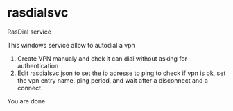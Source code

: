 # rasdialsvc
RasDial service

This windows service allow to autodial a vpn

1) Create VPN manualy and chek it can dial without asking for authentication
2) Edit rasdialsvc.json to set the ip adresse to ping to check if vpn is ok, set the vpn entry name, ping period, and wait after a disconnect and a connect.

You are done
